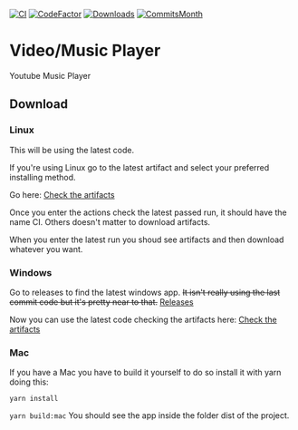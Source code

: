 [![CI](https://github.com/XaviFortes/media-player/actions/workflows/build.yml/badge.svg)](https://github.com/XaviFortes/media-player/actions/workflows/build.yml)
[![CodeFactor](https://www.codefactor.io/repository/github/xavifortes/media-player/badge/main)](https://www.codefactor.io/repository/github/xavifortes/media-player/overview/main)
[![Downloads](https://img.shields.io/github/downloads/XaviFortes/media-player/total)](https://img.shields.io/github/downloads/XaviFortes/media-player/total)
[![CommitsMonth](https://img.shields.io/github/commit-activity/m/XaviFortes/media-player)](https://img.shields.io/github/commit-activity/m/XaviFortes/media-player)
# Video/Music Player
 Youtube Music Player
## Download
### Linux
This will be using the latest code.

If you're using Linux go to the latest artifact and select your preferred installing method.

Go here:
[Check the artifacts](https://github.com/XaviFortes/media-player/actions/workflows/build.yml)

Once you enter the actions check the latest passed run, it should have the name CI. Others doesn't matter to download artifacts.

When you enter the latest run you shoud see artifacts and then download whatever you want.

### Windows
Go to releases to find the latest windows app. ~~It isn't really using the last commit code but it's pretty near to that.~~
[Releases](https://github.com/XaviFortes/media-player/releases)


Now you can use the latest code checking the artifacts here:
[Check the artifacts](https://github.com/XaviFortes/media-player/actions/workflows/build.yml)

### Mac
If you have a Mac you have to build it yourself
to do so install it with yarn doing this:

`yarn install`

`yarn build:mac`
You should see the app inside the folder dist of the project.